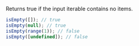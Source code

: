 Returns true if the input iterable contains no items.

```js
isEmpty([]); // true
isEmpty(null); // true
isEmpty(range(1)); // false
isEmpty([undefined]); // false
```
